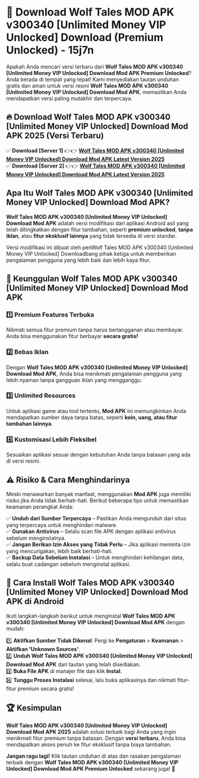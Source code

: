 # 🎯 Download Wolf Tales MOD APK v300340 [Unlimited Money VIP Unlocked] Download (Premium Unlocked) -  15j7n

Apakah Anda mencari versi terbaru dari **Wolf Tales MOD APK v300340 [Unlimited Money VIP Unlocked] Download Mod APK Premium Unlocked**? Anda berada di tempat yang tepat! Kami menyediakan tautan unduhan gratis dan aman untuk versi resmi **Wolf Tales MOD APK v300340 [Unlimited Money VIP Unlocked] Download Mod APK**, memastikan Anda mendapatkan versi paling mutakhir dan terpercaya.

## 🔥 Download Wolf Tales MOD APK v300340 [Unlimited Money VIP Unlocked] Download Mod APK 2025 (Versi Terbaru)

✅ **Download [Server 1]** 👉👉 [**Wolf Tales MOD APK v300340 [Unlimited Money VIP Unlocked] Download Mod APK Latest Version 2025**](https://momento.my/?title=Wolf_Tales_MOD_APK_v300340_[Unlimited_Money_VIP_Unlocked]_Download)  
✅ **Download [Server 2]** 👉👉 [**Wolf Tales MOD APK v300340 [Unlimited Money VIP Unlocked] Download Mod APK Latest Version 2025**](https://momento.my/?title=Wolf_Tales_MOD_APK_v300340_[Unlimited_Money_VIP_Unlocked]_Download)  

## Apa Itu Wolf Tales MOD APK v300340 [Unlimited Money VIP Unlocked] Download Mod APK?

**Wolf Tales MOD APK v300340 [Unlimited Money VIP Unlocked] Download Mod APK** adalah versi modifikasi dari aplikasi Android asli yang telah ditingkatkan dengan fitur tambahan, seperti **premium unlocked**, **tanpa iklan**, atau **fitur eksklusif lainnya** yang tidak tersedia di versi standar.

Versi modifikasi ini dibuat oleh penWolf Tales MOD APK v300340 [Unlimited Money VIP Unlocked] Downloadbang pihak ketiga untuk memberikan pengalaman pengguna yang lebih baik dan lebih kaya fitur.

## 🎯 Keunggulan Wolf Tales MOD APK v300340 [Unlimited Money VIP Unlocked] Download Mod APK

### 1️⃣ Premium Features Terbuka
Nikmati semua fitur premium tanpa harus berlangganan atau membayar. Anda bisa menggunakan fitur berbayar **secara gratis!**

### 2️⃣ Bebas Iklan
Dengan **Wolf Tales MOD APK v300340 [Unlimited Money VIP Unlocked] Download Mod APK**, Anda bisa menikmati pengalaman pengguna yang lebih nyaman tanpa gangguan iklan yang mengganggu.

### 3️⃣ Unlimited Resources
Untuk aplikasi game atau tool tertentu, **Mod APK** ini memungkinkan Anda mendapatkan sumber daya tanpa batas, seperti **koin, uang, atau fitur tambahan lainnya**.

### 4️⃣ Kustomisasi Lebih Fleksibel
Sesuaikan aplikasi sesuai dengan kebutuhan Anda tanpa batasan yang ada di versi resmi.

## ⚠️ Risiko & Cara Menghindarinya

Meski menawarkan banyak manfaat, menggunakan **Mod APK** juga memiliki risiko jika Anda tidak berhati-hati. Berikut beberapa tips untuk memastikan keamanan perangkat Anda:

✅ **Unduh dari Sumber Terpercaya** – Pastikan Anda mengunduh dari situs yang terpercaya untuk menghindari malware.  
✅ **Gunakan Antivirus** – Selalu scan file APK dengan aplikasi antivirus sebelum menginstalnya.  
✅ **Jangan Berikan Izin Akses yang Tidak Perlu** – Jika aplikasi meminta izin yang mencurigakan, lebih baik berhati-hati.  
✅ **Backup Data Sebelum Instalasi** – Untuk menghindari kehilangan data, selalu buat cadangan sebelum menginstal aplikasi.

## 📌 Cara Install Wolf Tales MOD APK v300340 [Unlimited Money VIP Unlocked] Download Mod APK di Android

Ikuti langkah-langkah berikut untuk menginstal **Wolf Tales MOD APK v300340 [Unlimited Money VIP Unlocked] Download Mod APK** dengan mudah:

1️⃣ **Aktifkan Sumber Tidak Dikenal**: Pergi ke **Pengaturan** > **Keamanan** > **Aktifkan 'Unknown Sources'**.  
2️⃣ **Unduh Wolf Tales MOD APK v300340 [Unlimited Money VIP Unlocked] Download Mod APK** dari tautan yang telah disediakan.  
3️⃣ **Buka File APK** di manajer file dan klik **Instal**.  
4️⃣ **Tunggu Proses Instalasi** selesai, lalu buka aplikasinya dan nikmati fitur-fitur premium secara gratis!

## 🏆 Kesimpulan

**Wolf Tales MOD APK v300340 [Unlimited Money VIP Unlocked] Download Mod APK 2025** adalah solusi terbaik bagi Anda yang ingin menikmati fitur premium tanpa batasan. Dengan **versi terbaru**, Anda bisa mendapatkan akses penuh ke fitur eksklusif tanpa biaya tambahan.

**Jangan ragu lagi!** Klik tautan unduhan di atas dan rasakan pengalaman terbaik dengan **Wolf Tales MOD APK v300340 [Unlimited Money VIP Unlocked] Download Mod APK Premium Unlocked** sekarang juga! 🚀
